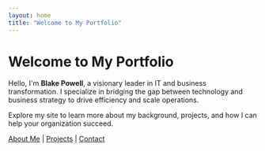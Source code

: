 ```yaml
---
layout: home
title: "Welcome to My Portfolio"
---
```


# Welcome to My Portfolio

Hello, I'm **Blake Powell**, a visionary leader in IT and business transformation. I specialize in bridging the gap between technology and business strategy to drive efficiency and scale operations.

Explore my site to learn more about my background, projects, and how I can help your organization succeed.

[About Me](/about/) | [Projects](/projects/) | [Contact](/contact/)
